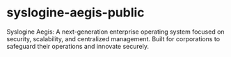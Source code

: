 # syslogine-aegis-public
 Syslogine Aegis: A next-generation enterprise operating system focused on security, scalability, and centralized management. Built for corporations to safeguard their operations and innovate securely.
